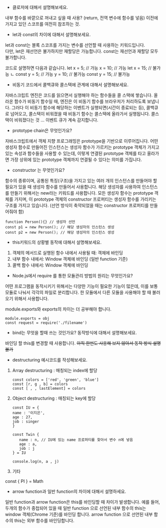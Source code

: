 - 클로저에 대해서 설명해보세요.

내부 함수를 바깥으로 꺼내고 싶을 때 사용? (return, 전역 변수에 함수를 넣음)
이전에 가지고 있던 스코프를 여전히 참조하는 것.

- let과 const의 차이에 대해서 설명해보세요.

let과 const는 블록 스코프를 가지는 변수를 선언할 때 사용하는 키워드입니다.  
다만, let은 재선언은 불가하지만 재할당은 가능합니다. const는 재선언과 재할당 모두 불가합니다.

코드로 설명하면 다음과 같습니다.
let x = 5; // 가능
x = 10; // 가능
let x = 15; // 불가능
ㄴ
const y = 5; // 가능
y = 10; // 불가능
const y = 15; // 불가능

- 비동기 코드에서 콜백큐와 콜스택에 관계에 대해서 설명해보세요.

자바스크립트 엔진은 코드를 읽으면서 실행해야 하는 함수들을 콜 스택에 쌓습니다. 올라온 함수가 비동기 함수일 때, 엔진은 이 비동기 함수를 브라우저가 처리하도록 보냅니다. 그러다 이 비동기 함수에 해당하는 이벤트가 실행되면(시간이 종료되는 등), 콜백큐로 넘어오고, 콜스택이 비워졌을 때 비동기 함수는 콜스택에 올라가서 실행됩니다. 콜스택이 비워졌다는 것 ... 이벤트 큐가 계속 감지합니다.

- prototype chain은 무엇인가요?

자바스크립트에서 객체 지향 프로그래밍은 prototype을 기반으로 이루어집니다.
어떤 생성자 함수로 만들어진 인스턴스는 생성자 함수가 가르키는 prototype 객체가 가지고 있는 속성과 함수들을 사용할 수 있는데,
이렇게 연결된 prototype 객체를 타고 올라가면 가장 상위에 있는 prototype 객체까지 연결될 수 있다는 의미를 가집니다.

- constructor 는 무엇인가요?

함수의 종류이며, 공통된 특징(구조)을 가지고 있는 여러 개의 인스턴스를 만들어야 할 필요가 있을 때 생성자 함수를 만들어서 사용합니다.
해당 생성자를 사용하여 인스턴스를 만들기 위해서는 new라는 키워드를 사용합니다. 모든 생성자 함수는 prototype 객체를 가지며, 이 prototype 객체의 constructor 프로퍼티는 생성자 함수를 가리키는 구조를 가지고 있습니다. (선언 방식이 축약되었을 때는 constructor 프로퍼티를 만들어줘야 함)

```
function Person(){} // 생성자 선언
const p1 = new Person(); // 해당 생성자의 인스턴스 생성
const p2 = new Person(); // 해당 생성자의 인스턴스 생성
```

- this키워드의 상황별 동작에 대해서 설명해보세요.

1. 객체의 메서드로 실행된 함수 내에서 사용될 때: 객체에 바인딩
2. 내부 함수 내에서: Window 객체에 바인딩 (일반 function 기준)
3. 콜백 함수 내에서: Window 객체에 바인딩

- Node.js에서 require 를 통한 모듈관리 방법의 원리는 무엇인가요?

어떤 프로그램을 동작시키기 위해서는 다양한 기능이 필요한 기능이 많은데, 이를 보통 모듈로 나눠서 각각의 파일로 분리합니다.
한 모듈에서 다른 모듈을 사용해야 할 때 불러오기 위해서 사용합니다.

module.exports와 exports의 차이는 더 공부해야 합니다.

```
module.exports = obj
const request = require('./filename')
```

- bind는 무엇을 할때 쓰는 것인가요? 동작방식에 대해서 설명해보세요.

바인딩 할 this를 변경할 때 사용합니다. ~~아직 한번도 사용해 보지 않아서 동작 방식 설명 불가~~

- destructuring 예시코드를 작성해보세요.

1. Array destructuring : 매칭되는 index에 할당
   ```
   const colors = ['red', 'green', 'blue']
   const [r, g , b] = colors
   const [ , , lastElement] = colors
   ```
2. Object destructuring : 매칭되는 key에 할당

   ```
   const IU = {
   name : '이지은',
   age : 27,
   job : singer
   }

   const Twin {
      name : n, // IU에 있는 name 프로퍼티를 찾아서 변수 n에 넣음
      age : a,
      job : j
   } = IU

   console.log(n, a , j)
   ```

3. 기타

const { PI } = Math

- arrow function과 일반 function의 차이에 대해서 설명하세요.

일반 function과 arrow function은 this를 바인딩할 때 차이가 발생합니다. 예를 들어, 두개의 함수가 중첩되어 있을 때 일반 function 으로 선언된 내부 함수의 this는 window 객체(Chrome 기준)를 바인딩 합니다. arrow function 으로 선언된 내부 함수의 this는 외부 함수를 바인딩합니다.
